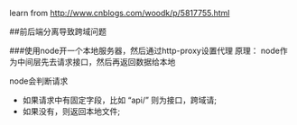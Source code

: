 learn from http://www.cnblogs.com/woodk/p/5817755.html

##前后端分离导致跨域问题

###使用node开一个本地服务器，然后通过http-proxy设置代理
原理：
node作为中间层先去请求接口，然后再返回数据给本地

node会判断请求  

- 如果请求中有固定字段，比如 “api/”  则为接口，跨域请;
- 如果没有，则返回本地文件;